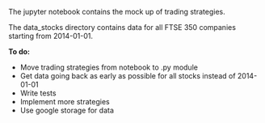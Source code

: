   The jupyter notebook contains the mock up of trading strategies.

  The data_stocks directory contains data for all FTSE 350 companies starting from 2014-01-01.

**To do:**
- Move trading strategies from notebook to .py module
- Get data going back as early as possible for all stocks instead of 2014-01-01
- Write tests
- Implement more strategies
- Use google storage for data



